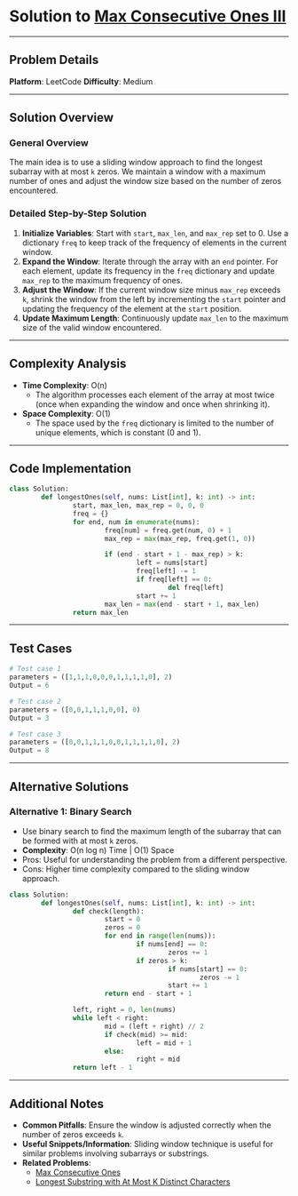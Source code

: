 # Solution to [Max Consecutive Ones III](https://leetcode.com/problems/max-consecutive-ones-iii/)

---

## Problem Details

**Platform**: LeetCode
**Difficulty**: Medium

---

## Solution Overview

### General Overview

The main idea is to use a sliding window approach to find the longest subarray with at most `k` zeros. We maintain a window with a maximum number of ones and adjust the window size based on the number of zeros encountered.

### Detailed Step-by-Step Solution

1. **Initialize Variables**: Start with `start`, `max_len`, and `max_rep` set to 0. Use a dictionary `freq` to keep track of the frequency of elements in the current window.
2. **Expand the Window**: Iterate through the array with an `end` pointer. For each element, update its frequency in the `freq` dictionary and update `max_rep` to the maximum frequency of ones.
3. **Adjust the Window**: If the current window size minus `max_rep` exceeds `k`, shrink the window from the left by incrementing the `start` pointer and updating the frequency of the element at the `start` position.
4. **Update Maximum Length**: Continuously update `max_len` to the maximum size of the valid window encountered.

---

## Complexity Analysis

- **Time Complexity**: O(n)
  - The algorithm processes each element of the array at most twice (once when expanding the window and once when shrinking it).
- **Space Complexity**: O(1)
  - The space used by the `freq` dictionary is limited to the number of unique elements, which is constant (0 and 1).

---

## Code Implementation

```python
class Solution:
        def longestOnes(self, nums: List[int], k: int) -> int:
                start, max_len, max_rep = 0, 0, 0
                freq = {}
                for end, num in enumerate(nums):
                        freq[num] = freq.get(num, 0) + 1
                        max_rep = max(max_rep, freq.get(1, 0))

                        if (end - start + 1 - max_rep) > k:
                                left = nums[start]
                                freq[left] -= 1
                                if freq[left] == 0:
                                        del freq[left]
                                start += 1
                        max_len = max(end - start + 1, max_len)
                return max_len
```

---

## Test Cases

```python
# Test case 1
parameters = ([1,1,1,0,0,0,1,1,1,1,0], 2)
Output = 6

# Test case 2
parameters = ([0,0,1,1,1,0,0], 0)
Output = 3

# Test case 3
parameters = ([0,0,1,1,1,0,0,1,1,1,1,0], 2)
Output = 8
```

---

## Alternative Solutions

### Alternative 1: Binary Search

- Use binary search to find the maximum length of the subarray that can be formed with at most `k` zeros.
- **Complexity**: O(n log n) Time | O(1) Space
- Pros: Useful for understanding the problem from a different perspective.
- Cons: Higher time complexity compared to the sliding window approach.

```python
class Solution:
        def longestOnes(self, nums: List[int], k: int) -> int:
                def check(length):
                        start = 0
                        zeros = 0
                        for end in range(len(nums)):
                                if nums[end] == 0:
                                        zeros += 1
                                if zeros > k:
                                        if nums[start] == 0:
                                                zeros -= 1
                                        start += 1
                        return end - start + 1

                left, right = 0, len(nums)
                while left < right:
                        mid = (left + right) // 2
                        if check(mid) >= mid:
                                left = mid + 1
                        else:
                                right = mid
                return left - 1
```

---

## Additional Notes

- **Common Pitfalls**: Ensure the window is adjusted correctly when the number of zeros exceeds `k`.
- **Useful Snippets/Information**: Sliding window technique is useful for similar problems involving subarrays or substrings.
- **Related Problems**:
  - [Max Consecutive Ones](https://leetcode.com/problems/max-consecutive-ones/)
  - [Longest Substring with At Most K Distinct Characters](https://leetcode.com/problems/longest-substring-with-at-most-k-distinct-characters/)
